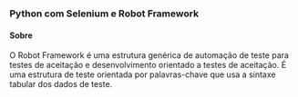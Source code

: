<h3>Python com Selenium e Robot Framework</h3>

<h4>Sobre</h4>

<p>O Robot Framework é uma estrutura genérica de automação de teste para testes de aceitação e desenvolvimento orientado a testes de aceitação. É uma estrutura de teste orientada por palavras-chave que usa a sintaxe tabular dos dados de teste.</p>
